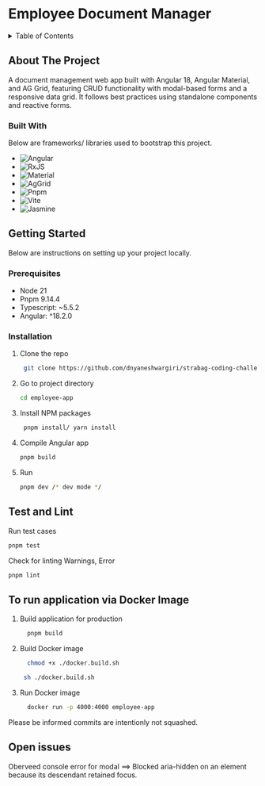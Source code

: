 # Employee Document Manager

<details>
  <summary>Table of Contents</summary>
  <ol>
    <li>
      <a href="#about-the-project">About The Project</a>
      <ul>
        <li><a href="#built-with">Built With</a></li>
      </ul>
    </li>
    <li>
      <a href="#getting-started">Getting Started</a>
      <ul>
        <li><a href="#prerequisites">Prerequisites</a></li>
        <li><a href="#installation">Installation</a></li>
      </ul>
    </li>
    <li><a href="https://dnyaneshwargiri-employee-app.netlify.app/" target="blank">Live Demo</a></li>
  </ol>
</details>

<!-- ABOUT THE PROJECT -->

## About The Project

A document management web app built with Angular 18, Angular Material, and AG Grid, featuring CRUD functionality with modal-based forms and a responsive data grid. It follows best practices using standalone components and reactive forms.

### Built With

Below are frameworks/ libraries used to bootstrap this project.

- ![Angular](https://img.shields.io/badge/angular-%2320232a.svg?style=for-the-badge&logo=angular&logoColor=%2361DAFB)
- ![RxJS](https://img.shields.io/badge/rxjs-%23B7178C.svg?style=for-the-badge&logo=reactivex&logoColor=white)
- ![Material](https://img.shields.io/badge/-Material-%230170FE?style=for-the-badge&logo=Material&logoColor=white)
- ![AgGrid](https://img.shields.io/badge/-AgrGrid-%230170FE?style=for-the-badge&logo=aggrid&logoColor=white)
- ![Pnpm](https://img.shields.io/badge/pnpm-%232C8EBB.svg?style=for-the-badge&logo=pnpm&logoColor=white)
- ![Vite](https://img.shields.io/badge/vite-%23646CFF.svg?style=for-the-badge&logo=vite&logoColor=white)
- ![Jasmine](https://img.shields.io/badge/jasmine-%23C63D14.svg?style=for-the-badge&logo=jasmine&logoColor=%23FFFFFF)

## Getting Started

Below are instructions on setting up your project locally.

### Prerequisites

- Node 21
- Pnpm 9.14.4
- Typescript: ~5.5.2
- Angular: ^18.2.0

### Installation

1. Clone the repo
   ```sh
    git clone https://github.com/dnyaneshwargiri/strabag-coding-challenge.git
   ```
2. Go to project directory
    ```sh
    cd employee-app
   ```
3. Install NPM packages
   ```sh
    pnpm install/ yarn install
   ```
4. Compile Angular app
   ```sh
   pnpm build
   ```
5. Run
   ```sh
   pnpm dev /* dev mode */
   ```

## Test and Lint

Run test cases

```sh
pnpm test
```

Check for linting Warnings, Error

```sh
pnpm lint
```

## To run application via Docker Image

1. Build application for production
   ```sh
     pnpm build
   ```
2. Build Docker image
   ```sh
     chmod +x ./docker.build.sh
   ```
   ```sh
    sh ./docker.build.sh
   ```
3. Run Docker image
   ```sh
     docker run -p 4000:4000 employee-app
   ```

Please be informed commits are intentionly not squashed.

## Open issues
Oberveed console error for modal ==> Blocked aria-hidden on an element because its descendant retained focus.
